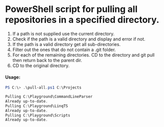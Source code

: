 # PowerShell script for pulling all repositories in a specified directory.

1. If a path is not supplied use the current directory.
1. Check if the path is a valid directory and display and error if not.
1. If the path is a valid directory get all sub-directories.
1. Filter out the ones that do not contain a .git folder.
1. For each of the remaining directories. CD to the directory and git pull then return back to the parent dir.
1. CD to the original directory.

#### Usage:

```powershell
PS C:\> .\pull-all.ps1 C:\Projects

Pulling C:\Playground\CommandLineParser
Already up-to-date.
Pulling C:\Playground\LinqTS
Already up-to-date.
Pulling C:\Playground\Scripts
Already up-to-date.
```
